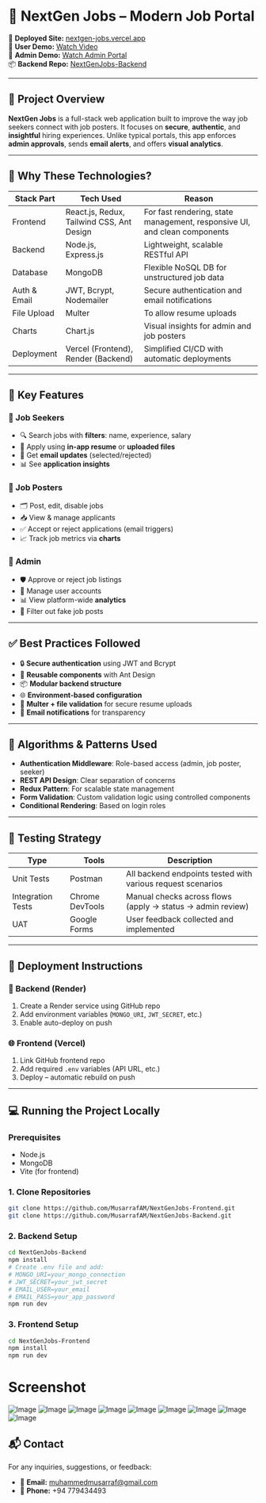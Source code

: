 # 🚀 NextGen Jobs – Modern Job Portal

🔗 **Deployed Site:** [nextgen-jobs.vercel.app](https://nextgen-jobs.vercel.app)  
🎥 **User Demo:** [Watch Video](https://youtu.be/1PnHwARC0wQ)  
🎥 **Admin Demo:** [Watch Admin Portal](https://youtu.be/IxuOFny5CgM)  
📦 **Backend Repo:** [NextGenJobs-Backend](https://github.com/MusarrafAM/NextGenJobs-Backend)

---

## 📌 Project Overview

**NextGen Jobs** is a full-stack web application built to improve the way job seekers connect with job posters. It focuses on **secure**, **authentic**, and **insightful** hiring experiences. Unlike typical portals, this app enforces **admin approvals**, sends **email alerts**, and offers **visual analytics**.

---

## 🧠 Why These Technologies?

| Stack Part | Tech Used | Reason |
|------------|-----------|--------|
| Frontend | React.js, Redux, Tailwind CSS, Ant Design | For fast rendering, state management, responsive UI, and clean components |
| Backend | Node.js, Express.js | Lightweight, scalable RESTful API |
| Database | MongoDB | Flexible NoSQL DB for unstructured job data |
| Auth & Email | JWT, Bcrypt, Nodemailer | Secure authentication and email notifications |
| File Upload | Multer | To allow resume uploads |
| Charts | Chart.js | Visual insights for admin and job posters |
| Deployment | Vercel (Frontend), Render (Backend) | Simplified CI/CD with automatic deployments |

---

## 💼 Key Features

### 🔹 Job Seekers
- 🔍 Search jobs with **filters**: name, experience, salary  
- 📝 Apply using **in-app resume** or **uploaded files**  
- 📩 Get **email updates** (selected/rejected)  
- 📊 See **application insights**

### 🔹 Job Posters
- 🗂️ Post, edit, disable jobs  
- 📥 View & manage applicants  
- ✅ Accept or reject applications (email triggers)  
- 📈 Track job metrics via **charts**

### 🔹 Admin
- 🛡️ Approve or reject job listings  
- 👤 Manage user accounts  
- 📊 View platform-wide **analytics**  
- 🚫 Filter out fake job posts

---

## ✅ Best Practices Followed

- 🔒 **Secure authentication** using JWT and Bcrypt  
- 🔁 **Reusable components** with Ant Design  
- 📦 **Modular backend structure**  
- 🌐 **Environment-based configuration**  
- 📄 **Multer + file validation** for secure resume uploads  
- 📧 **Email notifications** for transparency

---

## 🧩 Algorithms & Patterns Used

- **Authentication Middleware**: Role-based access (admin, job poster, seeker)  
- **REST API Design**: Clear separation of concerns  
- **Redux Pattern**: For scalable state management  
- **Form Validation**: Custom validation logic using controlled components  
- **Conditional Rendering**: Based on login roles

---

## 🧪 Testing Strategy

| Type | Tools | Description |
|------|-------|-------------|
| Unit Tests | Postman | All backend endpoints tested with various request scenarios |
| Integration Tests | Chrome DevTools | Manual checks across flows (apply -> status -> admin review) |
| UAT | Google Forms | User feedback collected and implemented |

---

## 🚀 Deployment Instructions

### 🔧 Backend (Render)
1. Create a Render service using GitHub repo  
2. Add environment variables (`MONGO_URI`, `JWT_SECRET`, etc.)  
3. Enable auto-deploy on push  

### 🌐 Frontend (Vercel)
1. Link GitHub frontend repo  
2. Add required `.env` variables (API URL, etc.)  
3. Deploy – automatic rebuild on push

---

## 💻 Running the Project Locally

### Prerequisites
- Node.js
- MongoDB
- Vite (for frontend)

### 1. Clone Repositories
```bash
git clone https://github.com/MusarrafAM/NextGenJobs-Frontend.git
git clone https://github.com/MusarrafAM/NextGenJobs-Backend.git
```

### 2. Backend Setup

```bash
cd NextGenJobs-Backend
npm install
# Create .env file and add:
# MONGO_URI=your_mongo_connection
# JWT_SECRET=your_jwt_secret
# EMAIL_USER=your_email
# EMAIL_PASS=your_app_password
npm run dev
```

### 3. Frontend Setup

```bash
cd NextGenJobs-Frontend
npm install
npm run dev
```

# Screenshot
![Image](https://github.com/user-attachments/assets/3bfb2d32-9eea-468a-b200-8fb8edef90d9)
![Image](https://github.com/user-attachments/assets/2605d21b-9960-48f5-9e79-cb5624c33245)
![Image](https://github.com/user-attachments/assets/f02ffd50-935f-477e-80ca-bfabed9e50fb)
![Image](https://github.com/user-attachments/assets/db358482-94a9-4b2f-bc8e-bfceb4ee29b0)
![Image](https://github.com/user-attachments/assets/d5479e94-e9c6-46a6-94fe-8bc2b99e43ae)
![Image](https://github.com/user-attachments/assets/0e7afd89-6f44-435b-9b84-e768e2d9c0e0)
![Image](https://github.com/user-attachments/assets/b77ffc00-ae7b-47a5-a629-e3be6e55d6e3)
![Image](https://github.com/user-attachments/assets/bd1ae601-dd38-4c20-b350-cf31ac97c8ed)
![Image](https://github.com/user-attachments/assets/6c71578b-b2cd-4b67-bc5d-52066bb6739b)


## 📬 Contact

For any inquiries, suggestions, or feedback:

- 📧 **Email:** muhammedmusarraf@gmail.com  
- 📱 **Phone:** +94 779434493


